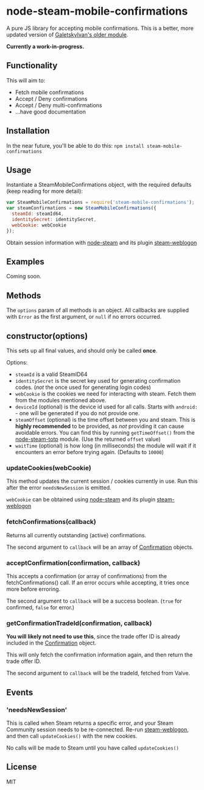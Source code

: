 # node-steam-mobile-confirmations
A pure JS library for accepting mobile confirmations. This is a better, more updated version of [GaletskyIvan's older module](https://github.com/GaletskyIvan/steamcommunity-mobile-confirmations).

**Currently a work-in-progress.**

## Functionality
This will aim to:

* Fetch mobile confirmations
* Accept / Deny confirmations
* Accept / Deny multi-confirmations
* ...have good documentation

## Installation
In the near future, you'll be able to do this:
`npm install steam-mobile-confirmations`

## Usage
Instantiate a SteamMobileConfirmations object, with the required defaults (keep reading for more detail):
```js
var SteamMobileConfirmations = require('steam-mobile-confirmations');
var steamConfirmations = new SteamMobileConfirmations({
  steamId: steamId64,
  identitySecret: identitySecret,
  webCookie: webCookie
});
```

Obtain session information with [node-steam](https://github.com/seishun/node-steam) and its plugin [steam-weblogon](https://github.com/Alex7Kom/node-steam-weblogon)

## Examples
Coming soon.

## Methods
The `options` param of all methods is an object. All callbacks are supplied with `Error` as the first argument, or `null` if no errors occurred.

## constructor(options)
This sets up all final values, and should only be called **once**.

Options:
* `steamId` is a valid SteamID64
* `identitySecret` is the secret key used for generating confirmation codes. (_not_ the once used for generating login codes)
* `webCookie` is the cookies we need for interacting with steam. Fetch them from the modules mentioned above.
* `deviceId` (optional) is the device id used for all calls. Starts with `android:` - one will be generated if you do not provide one.
* `steamOffset` (optional) is the time offset between you and steam. This is **highly recommended** to be provided, as _not_ providing it can cause avoidable errors. You can find this by running `getTimeOffset()` from the [node-steam-totp](https://github.com/DoctorMcKay/node-steam-totp) module. (Use the returned `offset` value)
* `waitTime` (optional) is how long (in milliseconds) the module will wait if it encounters an error before trying again. (Defaults to `10000`)

### updateCookies(webCookie)
This method updates the current session / cookies currently in use. Run this after the error `needsNewSession` is emitted.

`webCookie` can be obtained using [node-steam](https://github.com/seishun/node-steam) and its plugin [steam-weblogon](https://github.com/Alex7Kom/node-steam-weblogon)

### fetchConfirmations(callback)
Returns all currently outstanding (active) confirmations.

The second argument to `callback` will be an array of [Confirmation](https://github.com/luop90/node-steam-mobile-confirmations/wiki/CConfirmation) objects.

### acceptConfirmation(confirmation, callback)
This accepts a confirmation (or array of confirmations) from the fetchConfirmations() call. If an error occurs while accepting, it tries once more before erroring.

The second argument to `callback` will be a success boolean. (`true` for confirmed, `false` for error.)

### getConfirmationTradeId(confirmation, callback)
**You will likely not need to use this**, since the trade offer ID is already included in the [Confirmation](https://github.com/luop90/node-steam-mobile-confirmations/wiki/CConfirmation) object.

This will only fetch the confirmation information again, and then return the trade offer ID.

The second argument to `callback` will be the tradeId, fetched from Valve.

## Events
### 'needsNewSession'
This is called when Steam returns a specific error, and your Steam Community session needs to be re-connected. Re-run [steam-weblogon](https://github.com/Alex7Kom/node-steam-weblogon), and then call `updateCookies()` with the new cookies.

No calls will be made to Steam until you have called `updateCookies()`

## License
MIT
